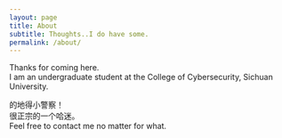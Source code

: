 ```yaml
---
layout: page
title: About
subtitle: Thoughts..I do have some.
permalink: /about/
---
```


Thanks for coming here.  
I am an undergraduate student at the College of Cybersecurity, Sichuan University.

的地得小警察！  
很正宗的一个哈迷。  
Feel free to contact me no matter for what.


